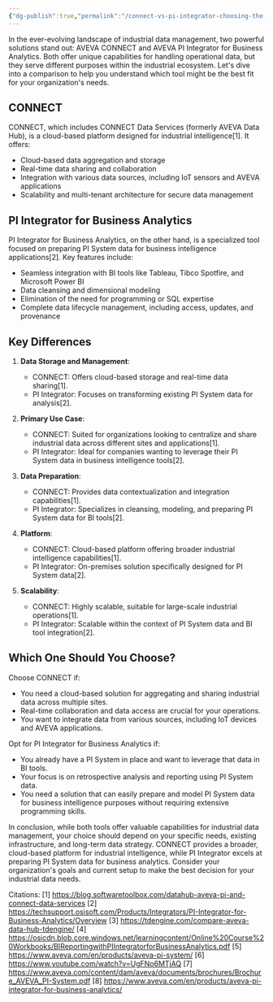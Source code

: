 ```yaml
---
{"dg-publish":true,"permalink":"/connect-vs-pi-integrator-choosing-the-right-tool-for-your-industrial-data-needs/"}
---
```


In the ever-evolving landscape of industrial data management, two powerful solutions stand out: AVEVA CONNECT and AVEVA PI Integrator for Business Analytics. Both offer unique capabilities for handling operational data, but they serve different purposes within the industrial ecosystem. Let's dive into a comparison to help you understand which tool might be the best fit for your organization's needs.

## CONNECT

CONNECT, which includes CONNECT Data Services (formerly AVEVA Data Hub), is a cloud-based platform designed for industrial intelligence[1]. It offers:

- Cloud-based data aggregation and storage
- Real-time data sharing and collaboration
- Integration with various data sources, including IoT sensors and AVEVA applications
- Scalability and multi-tenant architecture for secure data management

## PI Integrator for Business Analytics

PI Integrator for Business Analytics, on the other hand, is a specialized tool focused on preparing PI System data for business intelligence applications[2]. Key features include:

- Seamless integration with BI tools like Tableau, Tibco Spotfire, and Microsoft Power BI
- Data cleansing and dimensional modeling
- Elimination of the need for programming or SQL expertise
- Complete data lifecycle management, including access, updates, and provenance

## Key Differences

1. **Data Storage and Management**:
   - CONNECT: Offers cloud-based storage and real-time data sharing[1].
   - PI Integrator: Focuses on transforming existing PI System data for analysis[2].

2. **Primary Use Case**:
   - CONNECT: Suited for organizations looking to centralize and share industrial data across different sites and applications[1].
   - PI Integrator: Ideal for companies wanting to leverage their PI System data in business intelligence tools[2].

3. **Data Preparation**:
   - CONNECT: Provides data contextualization and integration capabilities[1].
   - PI Integrator: Specializes in cleansing, modeling, and preparing PI System data for BI tools[2].

4. **Platform**:
   - CONNECT: Cloud-based platform offering broader industrial intelligence capabilities[1].
   - PI Integrator: On-premises solution specifically designed for PI System data[2].

5. **Scalability**:
   - CONNECT: Highly scalable, suitable for large-scale industrial operations[1].
   - PI Integrator: Scalable within the context of PI System data and BI tool integration[2].

## Which One Should You Choose?

Choose CONNECT if:
- You need a cloud-based solution for aggregating and sharing industrial data across multiple sites.
- Real-time collaboration and data access are crucial for your operations.
- You want to integrate data from various sources, including IoT devices and AVEVA applications.

Opt for PI Integrator for Business Analytics if:
- You already have a PI System in place and want to leverage that data in BI tools.
- Your focus is on retrospective analysis and reporting using PI System data.
- You need a solution that can easily prepare and model PI System data for business intelligence purposes without requiring extensive programming skills.

In conclusion, while both tools offer valuable capabilities for industrial data management, your choice should depend on your specific needs, existing infrastructure, and long-term data strategy. CONNECT provides a broader, cloud-based platform for industrial intelligence, while PI Integrator excels at preparing PI System data for business analytics. Consider your organization's goals and current setup to make the best decision for your industrial data needs.

Citations:
[1] https://blog.softwaretoolbox.com/datahub-aveva-pi-and-connect-data-services
[2] https://techsupport.osisoft.com/Products/Integrators/PI-Integrator-for-Business-Analytics/Overview
[3] https://tdengine.com/compare-aveva-data-hub-tdengine/
[4] https://osicdn.blob.core.windows.net/learningcontent/Online%20Course%20Workbooks/BIReportingwithPIIntegratorforBusinessAnalytics.pdf
[5] https://www.aveva.com/en/products/aveva-pi-system/
[6] https://www.youtube.com/watch?v=UgFNo6MTjAQ
[7] https://www.aveva.com/content/dam/aveva/documents/brochures/Brochure_AVEVA_PI-System.pdf
[8] https://www.aveva.com/en/products/aveva-pi-integrator-for-business-analytics/